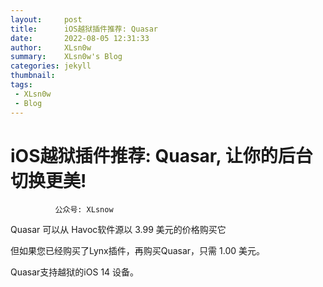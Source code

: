 ```yaml
---
layout:     post
title:      iOS越狱插件推荐: Quasar
date:       2022-08-05 12:31:33
author:     XLsn0w
summary:    XLsn0w's Blog
categories: jekyll
thumbnail:  
tags:
 - XLsn0w
 - Blog
---
```


# iOS越狱插件推荐: Quasar, 让你的后台切换更美!
              公众号: XLsnow

Quasar 可以从 Havoc软件源以 3.99 美元的价格购买它

但如果您已经购买了Lynx插件，再购买Quasar，只需 1.00 美元。

Quasar支持越狱的iOS 14 设备。

[1]: https://xlsn0w.github.io
